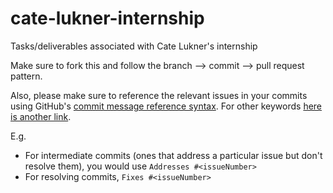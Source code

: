 # cate-lukner-internship
Tasks/deliverables associated with Cate Lukner's internship

Make sure to fork this and follow the branch --> commit --> pull request pattern. 

Also, please make sure to reference the relevant issues in your commits using GitHub's [commit message reference syntax](https://help.github.com/en/github/writing-on-github/autolinked-references-and-urls#issues-and-pull-requests). For other keywords [here is another link](https://help.github.com/en/github/managing-your-work-on-github/linking-a-pull-request-to-an-issue#linking-a-pull-request-to-an-issue-using-a-keyword).

E.g. 

- For intermediate commits (ones that address a particular issue but don't resolve them), you would use `Addresses #<issueNumber>`
- For resolving commits, `Fixes #<issueNumber>`

